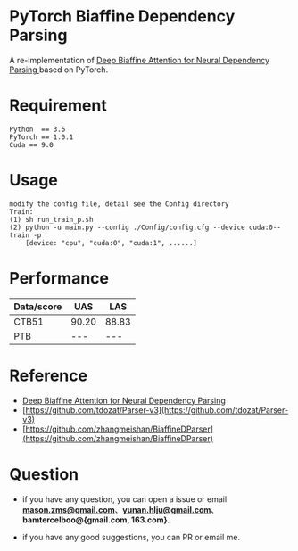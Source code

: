 # PyTorch Biaffine Dependency Parsing
A re-implementation of [Deep Biaffine Attention for Neural Dependency Parsing ](https://arxiv.org/abs/1611.01734)based on PyTorch.

# Requirement
	Python  == 3.6  
	PyTorch == 1.0.1
	Cuda == 9.0

# Usage  
	modify the config file, detail see the Config directory
	Train:
	(1) sh run_train_p.sh
	(2) python -u main.py --config ./Config/config.cfg --device cuda:0--train -p 
	    [device: "cpu", "cuda:0", "cuda:1", ......]


# Performance
| Data/score | UAS | LAS |  
| ------------ | ------------ | ------------ |  
| CTB51 | 90.20 | 88.83 |  
| PTB | --- | --- |  


# Reference
- [Deep Biaffine Attention for Neural Dependency Parsing](https://arxiv.org/abs/1611.01734)  
- [https://github.com/tdozat/Parser-v3](https://github.com/tdozat/Parser-v3)  
- [https://github.com/zhangmeishan/BiaffineDParser](https://github.com/zhangmeishan/BiaffineDParser)

# Question #
- if you have any question, you can open a issue or email **mason.zms@gmail.com**、**yunan.hlju@gmail.com**、**bamtercelboo@{gmail.com, 163.com}**.

- if you have any good suggestions, you can PR or email me.